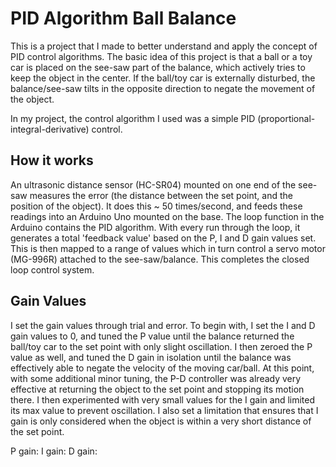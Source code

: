 # PID Algorithm Ball Balance

This is a project that I made to better understand and apply the concept of PID control algorithms. The basic idea of this project is that a ball or a toy car is placed on the see-saw part of the balance, which actively tries to keep the object in the center. If the ball/toy car is externally disturbed, the balance/see-saw tilts in the opposite direction to negate the movement of the object.

In my project, the control algorithm I used was a simple PID (proportional-integral-derivative) control.

## How it works

An ultrasonic distance sensor (HC-SR04) mounted on one end of the see-saw measures the error (the distance between the set point, and the position of the object). It does this ~ 50 times/second, and feeds these readings into an Arduino Uno mounted on the base. The loop function in the Arduino contains the PID algorithm. With every run through the loop, it generates a total 'feedback value' based on the P, I and D gain values set. This is then mapped to a range of values which in turn control a servo motor (MG-996R) attached to the see-saw/balance. 
This completes the closed loop control system.

##  Gain Values

I set the gain values through trial and error. To begin with, I set the I and D gain values to 0, and tuned the P value until the balance returned the ball/toy car to the set point with only slight oscillation.
I then zeroed the P value as well, and tuned the D gain in isolation until the balance was effectively able to negate the velocity of the moving car/ball. At this point, with some additional minor tuning, the P-D controller was already very effective at returning the object to the set point and stopping its motion there. I then experimented with very small values for the I gain and limited its max value to prevent oscillation. I also set a limitation that ensures that I gain is only considered when the object is within a very short distance of the set point.

P gain: 
I gain: 
D gain:
